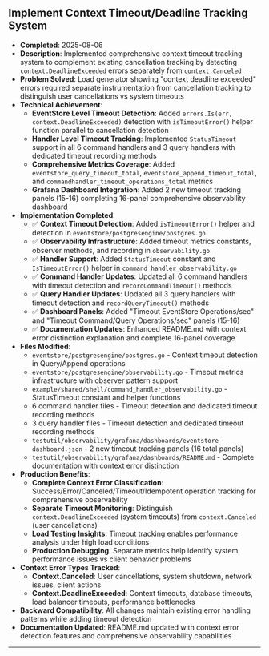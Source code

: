 ## Implement Context Timeout/Deadline Tracking System
- **Completed**: 2025-08-06
- **Description**: Implemented comprehensive context timeout tracking system to complement existing cancellation tracking by detecting `context.DeadlineExceeded` errors separately from `context.Canceled`
- **Problem Solved**: Load generator showing "context deadline exceeded" errors required separate instrumentation from cancellation tracking to distinguish user cancellations vs system timeouts
- **Technical Achievement**:
  - **EventStore Level Timeout Detection**: Added `errors.Is(err, context.DeadlineExceeded)` detection with `isTimeoutError()` helper function parallel to cancellation detection
  - **Handler Level Timeout Tracking**: Implemented `StatusTimeout` support in all 6 command handlers and 3 query handlers with dedicated timeout recording methods
  - **Comprehensive Metrics Coverage**: Added `eventstore_query_timeout_total`, `eventstore_append_timeout_total`, and `commandhandler_timeout_operations_total` metrics
  - **Grafana Dashboard Integration**: Added 2 new timeout tracking panels (15-16) completing 16-panel comprehensive observability dashboard
- **Implementation Completed**:
  - ✅ **Context Timeout Detection**: Added `isTimeoutError()` helper and detection in `eventstore/postgresengine/postgres.go`
  - ✅ **Observability Infrastructure**: Added timeout metrics constants, observer methods, and recording in `observability.go` 
  - ✅ **Handler Support**: Added `StatusTimeout` constant and `IsTimeoutError()` helper in `command_handler_observability.go`
  - ✅ **Command Handler Updates**: Updated all 6 command handlers with timeout detection and `recordCommandTimeout()` methods
  - ✅ **Query Handler Updates**: Updated all 3 query handlers with timeout detection and `recordQueryTimeout()` methods
  - ✅ **Dashboard Panels**: Added "Timeout EventStore Operations/sec" and "Timeout Command/Query Operations/sec" panels (15-16)
  - ✅ **Documentation Updates**: Enhanced README.md with context error distinction explanation and complete 16-panel coverage
- **Files Modified**:
  - `eventstore/postgresengine/postgres.go` - Context timeout detection in Query/Append operations
  - `eventstore/postgresengine/observability.go` - Timeout metrics infrastructure with observer pattern support
  - `example/shared/shell/command_handler_observability.go` - StatusTimeout constant and helper functions
  - 6 command handler files - Timeout detection and dedicated timeout recording methods
  - 3 query handler files - Timeout detection and dedicated timeout recording methods
  - `testutil/observability/grafana/dashboards/eventstore-dashboard.json` - 2 new timeout tracking panels (16 total panels)
  - `testutil/observability/grafana/dashboards/README.md` - Complete documentation with context error distinction
- **Production Benefits**:
  - **Complete Context Error Classification**: Success/Error/Canceled/Timeout/Idempotent operation tracking for comprehensive observability
  - **Separate Timeout Monitoring**: Distinguish `context.DeadlineExceeded` (system timeouts) from `context.Canceled` (user cancellations)
  - **Load Testing Insights**: Timeout tracking enables performance analysis under high load conditions
  - **Production Debugging**: Separate metrics help identify system performance issues vs client behavior problems
- **Context Error Types Tracked**:
  - **Context.Canceled**: User cancellations, system shutdown, network issues, client actions
  - **Context.DeadlineExceeded**: Context timeouts, database timeouts, load balancer timeouts, performance bottlenecks
- **Backward Compatibility**: All changes maintain existing error handling patterns while adding timeout detection
- **Documentation Updated**: README.md updated with context error detection features and comprehensive observability capabilities

---
